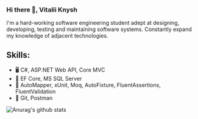 ### Hi there 👋, Vitalii Knysh
I'm a hard-working software engineering student adept at designing, developing, testing and maintaining software systems. Constantly expand my knowledge of adjacent technologies.

## Skills: 
* :desktop_computer: C#, ASP.NET Web API, Core MVC
* :notebook: EF Core, MS SQL Server
* :book: AutoMapper, xUnit, Moq, AutoFixture, FluentAssertions, FluentValidation
* :large_orange_diamond: Git, Postman

![Anurag's github stats](https://github-readme-stats.vercel.app/api?username=Strafe153)
